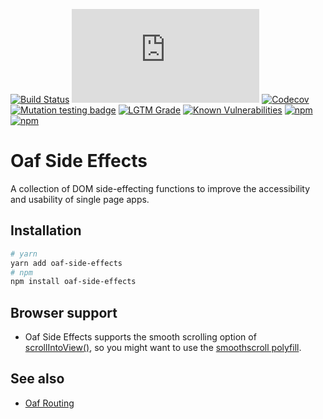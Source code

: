 [![Build Status](https://github.com/oaf-project/oaf-side-effects/actions/workflows/main.yml/badge.svg)](https://github.com/oaf-project/oaf-side-effects/actions/workflows/main.yml)
[![type-coverage](https://img.shields.io/badge/dynamic/json.svg?label=type-coverage&prefix=%E2%89%A5&suffix=%&query=$.typeCoverage.atLeast&uri=https%3A%2F%2Fraw.githubusercontent.com%2Foaf-project%2Foaf-side-effects%2Fmaster%2Fpackage.json)](https://github.com/plantain-00/type-coverage)
[![Codecov](https://img.shields.io/codecov/c/github/oaf-project/oaf-side-effects.svg)](https://codecov.io/gh/oaf-project/oaf-side-effects)
[![Mutation testing badge](https://img.shields.io/endpoint?style=flat&url=https%3A%2F%2Fbadge-api.stryker-mutator.io%2Fgithub.com%2Foaf-project%2Foaf-side-effects%2Fmaster)](https://dashboard.stryker-mutator.io/reports/github.com/oaf-project/oaf-side-effects/master)
[![LGTM Grade](https://img.shields.io/lgtm/grade/javascript/github/oaf-project/oaf-side-effects.svg)](https://lgtm.com/projects/g/oaf-project/oaf-side-effects/)
[![Known Vulnerabilities](https://snyk.io/test/github/oaf-project/oaf-side-effects/badge.svg?targetFile=package.json)](https://snyk.io/test/github/oaf-project/oaf-side-effects?targetFile=package.json)
[![npm](https://img.shields.io/npm/v/oaf-side-effects.svg)](https://www.npmjs.com/package/oaf-side-effects)
[![npm](https://img.shields.io/npm/dw/oaf-side-effects.svg)](https://www.npmjs.com/package/oaf-side-effects)

# Oaf Side Effects

A collection of DOM side-effecting functions to improve the accessibility and usability of single page apps.

## Installation

```sh
# yarn
yarn add oaf-side-effects
# npm
npm install oaf-side-effects
```

## Browser support

* Oaf Side Effects supports the smooth scrolling option of [scrollIntoView()](https://developer.mozilla.org/en-US/docs/Web/API/Element/scrollIntoView), so you might want to use the [smoothscroll polyfill](http://iamdustan.com/smoothscroll/).

## See also

* [Oaf Routing](https://github.com/oaf-project/oaf-routing)
